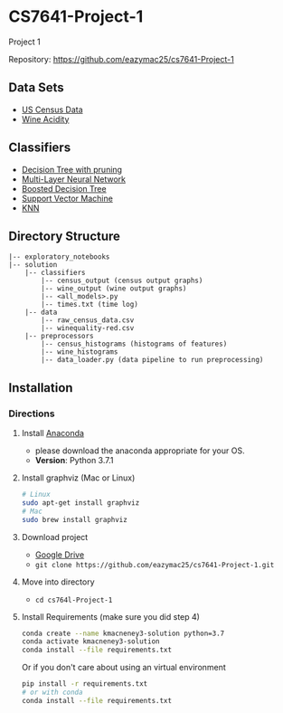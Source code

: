# CS7641-Project-1
Project 1

Repository: https://github.com/eazymac25/cs7641-Project-1

## Data Sets

- [US Census Data]()
- [Wine Acidity]()

## Classifiers
- [Decision Tree with pruning]()
- [Multi-Layer Neural Network]()
- [Boosted Decision Tree]()
- [Support Vector Machine]()
- [KNN]()

## Directory Structure
```
|-- exploratory_notebooks
|-- solution
    |-- classifiers
        |-- census_output (census output graphs)
        |-- wine_output (wine output graphs)
        |-- <all_models>.py
        |-- times.txt (time log)
    |-- data
        |-- raw_census_data.csv
        |-- winequality-red.csv
    |-- preprocessors
        |-- census_histograms (histograms of features)
        |-- wine_histograms
        |-- data_loader.py (data pipeline to run preprocessing)
```

## Installation

### Directions
1. Install [Anaconda](https://www.anaconda.com/)
    - please download the anaconda appropriate for your OS.
    - **Version**: Python 3.7.1

2. Install graphviz (Mac or Linux)

    ```bash
    # Linux
    sudo apt-get install graphviz
    # Mac 
    sudo brew install graphviz
    ```

3. Download project

    - [Google Drive]()
    - `git clone https://github.com/eazymac25/cs7641-Project-1.git`

4. Move into directory

    - `cd cs764l-Project-1`
    
5. Install Requirements (make sure you did step 4)

    ```bash
    conda create --name kmacneney3-solution python=3.7
    conda activate kmacneney3-solution
    conda install --file requirements.txt
    ```
    Or if you don't care about using an virtual environment
    ```bash
    pip install -r requirements.txt
    # or with conda
    conda install --file requirements.txt
    ```